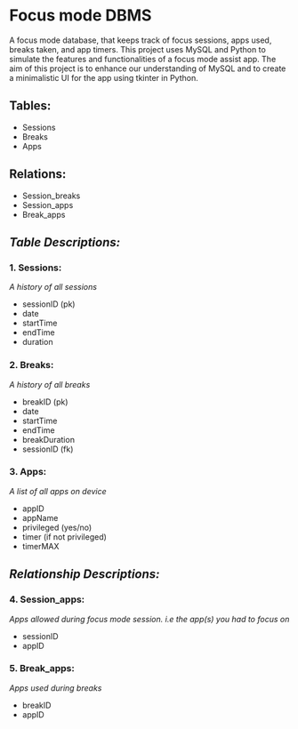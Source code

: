 # Focus mode DBMS
A focus mode database, that keeps track of focus sessions, apps used, breaks taken, and app timers.
This project uses MySQL and Python to simulate the features and functionalities of a focus mode assist app.
The aim of this project is to enhance our understanding of MySQL and to create a minimalistic UI for the app using tkinter in Python.

## Tables:
+ Sessions
+ Breaks
+ Apps

## Relations:
+ Session_breaks
+ Session_apps
+ Break_apps

## ***Table Descriptions:***
### 1. Sessions: 
*A history of all sessions*
+ sessionID (pk)
+ date
+ startTime
+ endTime
+ duration

### 2. Breaks:
*A history of all breaks*
+ breakID (pk)
+ date
+ startTime
+ endTime
+ breakDuration
+ sessionID (fk)

### 3. Apps:
*A list of all apps on device*
+ appID
+ appName
+ privileged (yes/no)
+ timer (if not privileged)
+ timerMAX

## ***Relationship Descriptions:***
### 4. Session_apps:
*Apps allowed during focus mode session. i.e the app(s) you had to focus on*
+ sessionID
+ appID

### 5. Break_apps:
*Apps used during breaks*
+ breakID
+ appID
